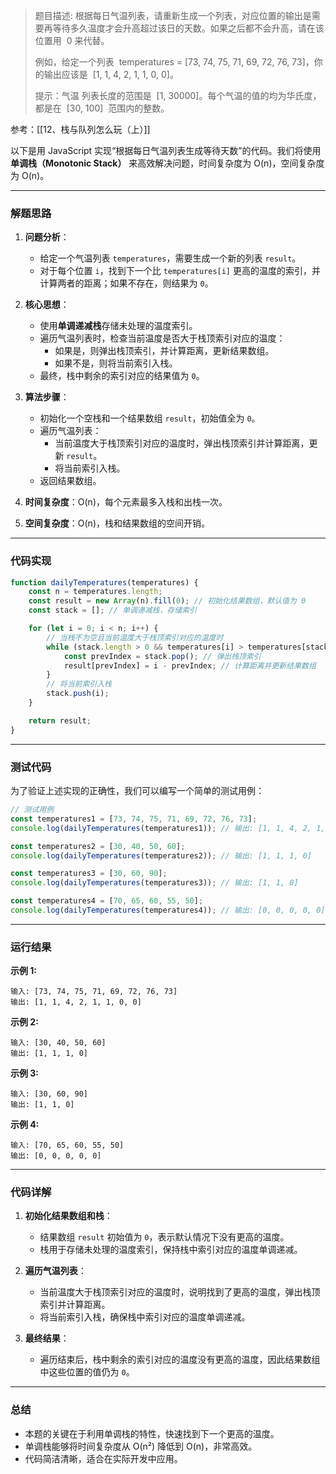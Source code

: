 
> 题目描述: 根据每日气温列表，请重新生成一个列表，对应位置的输出是需要再等待多久温度才会升高超过该日的天数。如果之后都不会升高，请在该位置用  0 来代替。
> 
> 例如，给定一个列表  temperatures = [73, 74, 75, 71, 69, 72, 76, 73]，你的输出应该是  [1, 1, 4, 2, 1, 1, 0, 0]。
> 
> 提示：气温 列表长度的范围是  [1, 30000]。每个气温的值的均为华氏度，都是在  [30, 100]  范围内的整数。

参考：[[12、栈与队列怎么玩（上）]]

以下是用 JavaScript 实现“根据每日气温列表生成等待天数”的代码。我们将使用**单调栈（Monotonic Stack）** 来高效解决问题，时间复杂度为 O(n)，空间复杂度为 O(n)。

---

### 解题思路

1. **问题分析**：
   - 给定一个气温列表 `temperatures`，需要生成一个新的列表 `result`。
   - 对于每个位置 `i`，找到下一个比 `temperatures[i]` 更高的温度的索引，并计算两者的距离；如果不存在，则结果为 `0`。

2. **核心思想**：
   - 使用**单调递减栈**存储未处理的温度索引。
   - 遍历气温列表时，检查当前温度是否大于栈顶索引对应的温度：
     - 如果是，则弹出栈顶索引，并计算距离，更新结果数组。
     - 如果不是，则将当前索引入栈。
   - 最终，栈中剩余的索引对应的结果值为 `0`。

3. **算法步骤**：
   - 初始化一个空栈和一个结果数组 `result`，初始值全为 `0`。
   - 遍历气温列表：
     - 当前温度大于栈顶索引对应的温度时，弹出栈顶索引并计算距离，更新 `result`。
     - 将当前索引入栈。
   - 返回结果数组。

4. **时间复杂度**：O(n)，每个元素最多入栈和出栈一次。
5. **空间复杂度**：O(n)，栈和结果数组的空间开销。

---

### 代码实现

```javascript
function dailyTemperatures(temperatures) {
    const n = temperatures.length;
    const result = new Array(n).fill(0); // 初始化结果数组，默认值为 0
    const stack = []; // 单调递减栈，存储索引

    for (let i = 0; i < n; i++) {
        // 当栈不为空且当前温度大于栈顶索引对应的温度时
        while (stack.length > 0 && temperatures[i] > temperatures[stack[stack.length - 1]]) {
            const prevIndex = stack.pop(); // 弹出栈顶索引
            result[prevIndex] = i - prevIndex; // 计算距离并更新结果数组
        }
        // 将当前索引入栈
        stack.push(i);
    }

    return result;
}
```

---

### 测试代码

为了验证上述实现的正确性，我们可以编写一个简单的测试用例：

```javascript
// 测试用例
const temperatures1 = [73, 74, 75, 71, 69, 72, 76, 73];
console.log(dailyTemperatures(temperatures1)); // 输出: [1, 1, 4, 2, 1, 1, 0, 0]

const temperatures2 = [30, 40, 50, 60];
console.log(dailyTemperatures(temperatures2)); // 输出: [1, 1, 1, 0]

const temperatures3 = [30, 60, 90];
console.log(dailyTemperatures(temperatures3)); // 输出: [1, 1, 0]

const temperatures4 = [70, 65, 60, 55, 50];
console.log(dailyTemperatures(temperatures4)); // 输出: [0, 0, 0, 0, 0]
```

---

### 运行结果

**示例 1:**
```plaintext
输入: [73, 74, 75, 71, 69, 72, 76, 73]
输出: [1, 1, 4, 2, 1, 1, 0, 0]
```

**示例 2:**
```plaintext
输入: [30, 40, 50, 60]
输出: [1, 1, 1, 0]
```

**示例 3:**
```plaintext
输入: [30, 60, 90]
输出: [1, 1, 0]
```

**示例 4:**
```plaintext
输入: [70, 65, 60, 55, 50]
输出: [0, 0, 0, 0, 0]
```

---

### 代码详解

1. **初始化结果数组和栈**：
   - 结果数组 `result` 初始值为 `0`，表示默认情况下没有更高的温度。
   - 栈用于存储未处理的温度索引，保持栈中索引对应的温度单调递减。

2. **遍历气温列表**：
   - 当前温度大于栈顶索引对应的温度时，说明找到了更高的温度，弹出栈顶索引并计算距离。
   - 将当前索引入栈，确保栈中索引对应的温度单调递减。

3. **最终结果**：
   - 遍历结束后，栈中剩余的索引对应的温度没有更高的温度，因此结果数组中这些位置的值仍为 `0`。

---

### 总结

- 本题的关键在于利用单调栈的特性，快速找到下一个更高的温度。
- 单调栈能够将时间复杂度从 O(n²) 降低到 O(n)，非常高效。
- 代码简洁清晰，适合在实际开发中应用。
